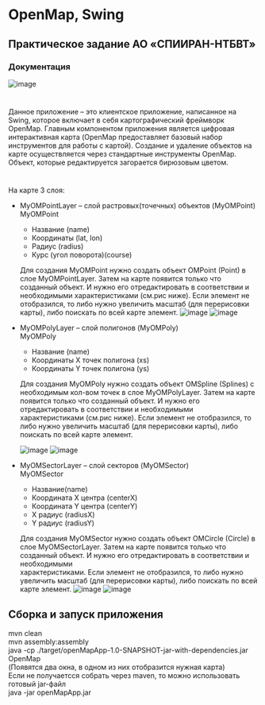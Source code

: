 # OpenMap, Swing
## Практическое задание АО «СПИИРАН-НТБВТ»
### Документация
![image](https://github.com/blabla9111/Practice_SPIIRAN_Task_2/assets/92872423/4fe30800-a8db-4b75-98f8-11a6d900cfe7)
#
Данное приложение – это клиентское приложение, написанное на Swing, которое включает в себя картографический фреймворк OpenMap. Главным компонентом приложения является цифровая интерактивная карта (OpenMap предоставляет базовый набор инструментов для работы с картой). Создание и удаление объектов на карте осуществляется через стандартные инструменты OpenMap. Объект, которые редактируется загорается бирюзовым цветом.
#
На карте 3 слоя:
* MyOMPointLayer – слой растровых(точечных) объектов (MyOMPoint)  
MyOMPoint 
    * Название (name)
    * Координаты (lat, lon)
    * Радиус (radius)
    * Курс (угол поворота)(course)
  
    Для создания MyOMPoint нужно создать объект OMPoint (Point) в слое MyOMPointLayer. Затем на карте появится только что созданный объект. И нужно его отредактировать в соответствии и необходимыми 
    характеристиками (см.рис ниже). Если элемент не отобразился, то либо нужно увеличить масштаб (для перерисовки карты), либо поискать по всей карте элемент.
  ![image](https://github.com/blabla9111/Practice_SPIIRAN_Task_2/assets/92872423/0a5686e4-2983-420b-b4a2-00183d2f0af0)
  ![image](https://github.com/blabla9111/Practice_SPIIRAN_Task_2/assets/92872423/4839cd65-6858-4800-970e-a04e1bde8c61)





* MyOMPolyLayer – слой полигонов (MyOMPoly)  
  MyOMPoly
    * Название (name)
    * Координаты X точек полигона (xs)
    * Координаты Y точек полигона (ys)
  
    Для создания MyOMPoly нужно создать объект OMSpline (Splines) с необходимым кол-вом точек в слое MyOMPolyLayer. Затем на карте появится только что созданный объект. И нужно его отредактировать в соответствии      и необходимыми характеристиками (см.рис ниже). Если элемент не отобразился, то либо нужно увеличить масштаб (для перерисовки карты), либо поискать по всей карте элемент.

    ![image](https://github.com/blabla9111/Practice_SPIIRAN_Task_2/assets/92872423/5ce7f968-0c80-49dc-8389-74043f7465de)
    ![image](https://github.com/blabla9111/Practice_SPIIRAN_Task_2/assets/92872423/1dff7ae7-38c5-4893-8c0a-a3dc057d8b81)

* MyOMSectorLayer – слой секторов (MyOMSector)  
   MyOMSector
    * Название(name)
    * Координата X центра (centerX)
    * Координата Y центра (centerY)
    * X радиус (radiusX)
    * Y радиус (radiusY)
    
    Для создания MyOMSector нужно создать объект OMCircle (Circle) в слое MyOMSectorLayer. Затем на карте появится только что созданный объект. И нужно его отредактировать в соответствии и необходимыми        
    характеристиками. Если элемент не отобразился, то либо нужно увеличить масштаб (для перерисовки карты), либо поискать по всей карте элемент.
  ![image](https://github.com/blabla9111/Practice_SPIIRAN_Task_2/assets/92872423/21e7151a-23eb-4601-8dd9-ad8f42dcc60c)
  ![image](https://github.com/blabla9111/Practice_SPIIRAN_Task_2/assets/92872423/9f1184ea-aada-4a11-b799-2e1d5c14405b)

## Сборка и запуск приложения
mvn clean  
mvn assembly:assembly  
java -cp ./target/openMapApp-1.0-SNAPSHOT-jar-with-dependencies.jar OpenMap  
(Появятся два окна, в одном из них отобразится нужная карта)  
Если не получаетсся собрать через maven, то можно использовать готовый jar-файл  
java -jar openMapApp.jar


